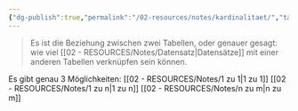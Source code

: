 ```yaml
---
{"dg-publish":true,"permalink":"/02-resources/notes/kardinalitaet/","tags":["datenbank","GFN/prüfungsrelevant/AP1"],"updated":"2025-03-23T22:14:51.000+01:00"}
---
```


> Es ist die Beziehung zwischen zwei Tabellen, oder genauer gesagt: wie viel [[02 - RESOURCES/Notes/Datensatz\|Datensätze]] mit einer anderen Tabellen verknüpfen sein können.

Es gibt genau 3 Möglichkeiten:
[[02 - RESOURCES/Notes/1 zu 1\|1 zu 1]]
[[02 - RESOURCES/Notes/1 zu n\|1 zu n]]
[[02 - RESOURCES/Notes/n zu m\|n zu m]]